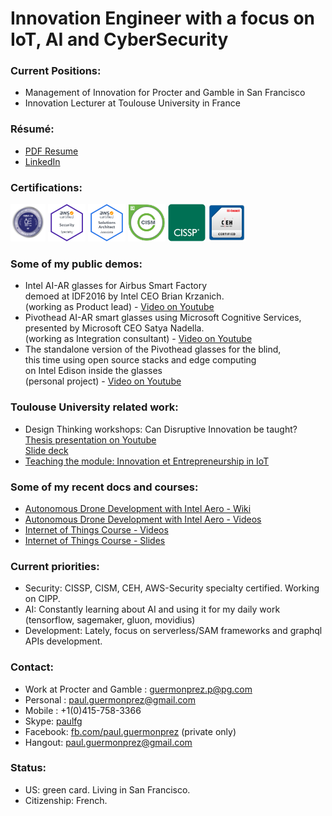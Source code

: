 # Innovation Engineer with a focus on IoT, AI and CyberSecurity

### Current Positions:
* Management of Innovation for Procter and Gamble in San Francisco
* Innovation Lecturer at Toulouse University in France

### Résumé:
* [PDF Resume](https://github.com/guermonprez/guermonprez.github.io/blob/master/Paul_Guermonprez_-_Innovation_Engineer_CV.pdf?raw=true)
* [LinkedIn](http://www.linkedin.com/in/paulguermonprez)

### Certifications:
<img alt="CMMC-RP" src="https://raw.githubusercontent.com/guermonprez/guermonprez.github.io/master/badge_CMMC-RP.png" height=60>
<img alt="AWS-Security" src="https://raw.githubusercontent.com/guermonprez/guermonprez.github.io/master/badge_AWS-Sec.png" height=60>
<img alt="AWS-Arch" src="https://raw.githubusercontent.com/guermonprez/guermonprez.github.io/master/badge_AWS-Arch.png" height=60>
<img alt="CISM" src="https://raw.githubusercontent.com/guermonprez/guermonprez.github.io/master/badge_CISM.png" height=60>
<img alt="CISSP" src="https://raw.githubusercontent.com/guermonprez/guermonprez.github.io/master/badge_CISSP.png" height=60>
<img alt="CEH" src="https://raw.githubusercontent.com/guermonprez/guermonprez.github.io/master/badge_CEH.png" height=60>


### Some of my public demos:
* Intel AI-AR glasses for Airbus Smart Factory  
  demoed at IDF2016 by Intel CEO Brian Krzanich.  
  (working as Product lead) - [Video on Youtube](https://youtu.be/QRBofzL4MDY?t=35)
* Pivothead AI-AR smart glasses using Microsoft Cognitive Services,  
  presented by Microsoft CEO Satya Nadella.  
  (working as Integration consultant) - [Video on Youtube](https://www.youtube.com/watch?v=rVF2duPVUTY)
* The standalone version of the Pivothead glasses for the blind,  
  this time using open source stacks and edge computing  
  on Intel Edison inside the glasses  
  (personal project) - [Video on Youtube](https://www.youtube.com/watch?v=blk3kecrG6Y)

### Toulouse University related work:
* Design Thinking workshops: Can Disruptive Innovation be taught?  
  [Thesis presentation on Youtube](https://www.youtube.com/watch?v=XkYbLnVBWlY)  
  [Slide deck](http://guermonprez.eu/paul/innovation/Design_Thinking_Disruptive_Innovation_-_Paul_Guermonprez.pdf)
* [Teaching the module: Innovation et Entrepreneurship in IoT](https://eformation.univ-tlse3.fr/oc/spoc-innov/)

### Some of my recent docs and courses:
* [Autonomous Drone Development with Intel Aero - Wiki](https://github.com/intel-aero/meta-intel-aero/wiki)
* [Autonomous Drone Development with Intel Aero - Videos](https://www.youtube.com/playlist?list=PLTQSXsG86pGfyZm5ac6-ZtQsEniUJIE9o)
* [Internet of Things Course - Videos](https://www.youtube.com/playlist?list=PLFBM-eCNdj6A5VSmOEjpn8XoiM88398B7)
* [Internet of Things Course - Slides](https://github.com/guermonprez/intel-academic-IoT-course/tree/master/slides)

### Current priorities:
* Security: CISSP, CISM, CEH, AWS-Security specialty certified. Working on CIPP.
* AI: Constantly learning about AI and using it for my daily work (tensorflow, sagemaker, gluon, movidius)
* Development: Lately, focus on serverless/SAM frameworks and graphql APIs development.

### Contact:
* Work at Procter and Gamble : guermonprez.p@pg.com
* Personal : paul.guermonprez@gmail.com
* Mobile : +1(0)415-758-3366
* Skype: [paulfg](skype:paulfg?call)
* Facebook: [fb.com/paul.guermonprez](https://www.facebook.com/paul.guermonprez) (private only)
* Hangout: [paul.guermonprez@gmail.com](mailto:paul.guermonprez@gmail.com)

### Status:
* US: green card. Living in San Francisco.
* Citizenship: French.

